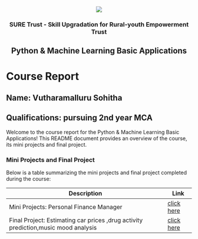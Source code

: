<!-- PROJECT LOGO -->
<br />

<div align="center">
   <img src='https://user-images.githubusercontent.com/73131499/166115643-d3187f47-d38f-41b2-ae42-5ecbbc60de14.png' />


<h3 align="center">SURE Trust - Skill Upgradation for Rural-youth Empowerment Trust</h3>
  <h2> Python & Machine Learning Basic Applications </h2>
</div>

# Course Report

## Name: Vutharamalluru Sohitha

## Qualifications: pursuing 2nd year MCA

Welcome to the course report for the Python & Machine Learning Basic Applications! This README document provides an overview of the course, its mini projects and final project.

### Mini Projects and Final Project

Below is a table summarizing the mini projects and final project completed during the course:

| Description                               | Link                                    |
|-------------------------------------------|-----------------------------------------|
| Mini Projects: Personal Finance Manager     | [click here](https://github.com/sure-trust/G26_Python/tree/main/Mini%20Projects/Vutharamalluru%20Sohitha)                         |
| Final Project: Estimating car prices ,drug activity prediction,music mood analysis     | [click here](https://github.com/sure-trust/G26_Python/tree/main/Final%20Capstone%20Project/Vutharamalluru%20Sohitha)                         |
